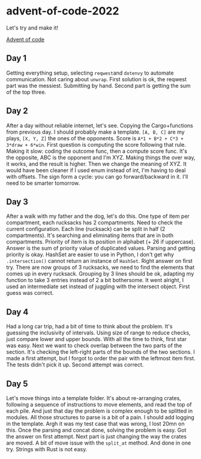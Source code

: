 # advent-of-code-2022
Let's try and make it!

[Advent of code](https://adventofcode.com/)

## Day 1

Getting everything setup, 
selecting `reqwest`and `dotenvy` to automate communication.
Not caring about `unwrap`.
First solution is ok, the reqwest part was the messiest.
Submitting by hand.
Second part is getting the sum of the top three.

## Day 2

After a day without reliable internet,
let's see.
Copying the Cargo+functions from previous day.
I should probably make a template.
`[A, B, C]` are my plays, `[X, Y, Z]` the ones of the opponents.
Score is `A*1 + B*2 + C*3 + 3*draw + 6*win`.
First question is computing the score following that rule.
Making it slow:
coding the outcome func, then a compute score func.
It's the opposite, ABC is the opponent and I'm XYZ.
Making things the over way, it works, and the result is higher.
Then we change the meaning of XYZ.
It would have been cleaner if I used enum instead of int,
I'm having to deal with offsets.
The sign form a cycle: you can go forward/backward in it.
I'll need to be smarter tomorrow.

## Day 3

After a walk with my father and the dog,
let's do this.
One type of item per compartment, each rucksacks has 2 compartments.
Need to check the current configuration.
Each line (rucksack) can be split in half (2 compartments).
It's searching and eliminating items that are in both compartments.
Priority of item is its position in alphabet (+ 26 if uppercase).
Answer is the sum of priority value of duplicated values.
Parsing and getting priority is okay. 
HashSet are easier to use in Python,
I don't get why `.intersection()` cannot return an instance of `HashSet`.
Right answer on first try.
There are now groups of 3 rucksacks, 
we need to find the elements that comes up in every rucksack.
Grouping by 3 lines should be ok,
adapting my function to take 3 entries instead of 2 a bit bothersome.
It went alright, I used an intermediate set 
instead of juggling with the intersect object.
First guess was correct.

## Day 4

Had a long car trip,
had a bit of time to think about the problem.
It's guessing the inclusivity of intervals.
Using size of range to reduce checks,
just compare lower and upper bounds.
With all the time to think, first star was easy.
Next we want to check overlap between the two parts of the section.
It's checking the left-right parts of the bounds of the two sections.
I made a first attempt, 
but I forgot to order the pair with the leftmost item first.
The tests didn't pick it up.
Second attempt was correct.

## Day 5

Let's move things into a template folder.
It's about re-arranging crates, 
following a sequence of instructions to move elements,
and read the top of each pile.
And just that day the problem is complex enough to be splitted in modules.
All those structures to parse is a bit of a pain.
I should add logging in the template.
Argh it was my test case that was wrong, I lost 20mn on this.
Once the parsing and concat done,
solving the problem is easy.
Got the answer on first attempt.
Next part is just changing the way the crates are moved.
A bit of move issue with the `split_at` method.
And done in one try.
Strings with Rust is not easy.
